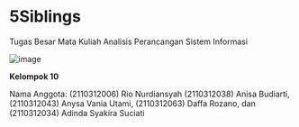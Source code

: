 # 5Siblings
Tugas Besar Mata Kuliah Analisis Perancangan Sistem Informasi

![image](https://github.com/sanitizepeople/5Siblings/assets/72204034/4f322ece-e35d-40bf-ada9-1b1ccdac5548)

**Kelompok 10**

Nama Anggota:
(2110312006) Rio Nurdiansyah
(2110312038) Anisa Budiarti, (2110312043)	Anysa Vania Utami, (2110312063)	Daffa Rozano, dan (2110312034)	Adinda Syakira Suciati 
